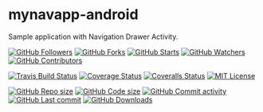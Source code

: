 # mynavapp-android

Sample application with Navigation Drawer Activity.

[![GitHub Followers](https://img.shields.io/github/followers/davorpa?label=Followers&logo=github)](https://github.com/davorpa?tab=followers) 
[![GitHub Forks](https://img.shields.io/github/forks/davorpa/mynavapp-android?logo=github&style=flat&label=Forks)](https://github.com/davorpa/mynavapp-android/network/members) 
[![GitHub Starts](https://img.shields.io/github/stars/davorpa/mynavapp-android?logo=github&style=flat&label=Stars)](https://github.com/davorpa/mynavapp-android/stargazers) 
[![GitHub Watchers](https://img.shields.io/github/watchers/davorpa/mynavapp-android?logo=github&style=flat&label=Watch)](https://github.com/davorpa/mynavapp-android/watchers) 
[![GitHub Contributors](https://img.shields.io/github/contributors/davorpa/mynavapp-android?logo=github&style=flat&label=Contributors)](https://github.com/davorpa/mynavapp-android/graphs/contributors)  

[![Travis Build Status](https://img.shields.io/travis/com/davorpa/mynavapp-android/master?logo=travis&style=flat&label=Build)](https://travis-ci.com/davorpa/mynavapp-android) 
[![Coverage Status](https://coveralls.io/repos/github/davorpa/mynavapp-android/badge.svg)](https://coveralls.io/github/davorpa/mynavapp-android) 
[![Coveralls Status](https://img.shields.io/coveralls/github/davorpa/mynavapp-android?logo=coveralls&logoColor=a0cfec&style=flat&label=Coverage)](https://coveralls.io/github/davorpa/mynavapp-android)
[![MIT License](https://img.shields.io/badge/license-Apache--2.0-blue)](https://github.com/davorpa/mynavapp-android/blob/master/LICENSE) 

[![GitHub Repo size](https://img.shields.io/github/repo-size/davorpa/mynavapp-android?logo=github&style=flat&label=Repo%20size)](https://github.com/davorpa/mynavapp-android) 
[![GitHub Code size](https://img.shields.io/github/languages/code-size/davorpa/mynavapp-android?logo=github&style=flat&label=Code%20size)](https://github.com/davorpa/mynavapp-android) 
[![GitHub Commit activity](https://img.shields.io/github/commit-activity/m/davorpa/mynavapp-android?logo=github&style=flat&label=Commits)](https://github.com/davorpa/mynavapp-android/commits) 
[![GitHub Last commit](https://img.shields.io/github/last-commit/davorpa/mynavapp-android?logo=github&style=flat&label=Last%20Commit)](https://github.com/davorpa/mynavapp-android/commit) 
[![GitHub Downloads](https://img.shields.io/github/downloads/davorpa/mynavapp-android/total?logo=github&style=flat&label=Downloads)](https://github.com/davorpa/mynavapp-android) 
 
